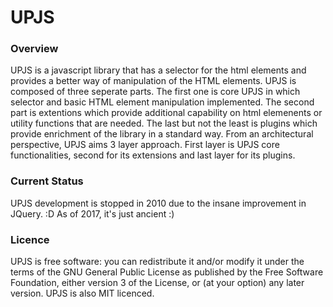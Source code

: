 UPJS
=======
### Overview
UPJS is a javascript library that has a selector for the html elements and provides a better way of manipulation of the HTML elements. UPJS is composed of three seperate parts. The first one is core UPJS in which selector and basic HTML element manipulation implemented. The second part is extentions which provide additional capability on html elemenents or utility functions that are needed. The last but not the least is plugins which provide enrichment of the library in a standard way. From an architectural perspective, UPJS aims 3 layer approach. First layer is UPJS core functionalities, second for its extensions and last layer for its plugins.

### Current Status
UPJS development is stopped in 2010 due to the insane improvement in JQuery. :D As of 2017, it's just ancient :)

### Licence
UPJS is free software: you can redistribute it and/or modify it under the terms of the GNU General Public License as published by the Free Software Foundation, either version 3 of the License, or (at your option) any later version. UPJS is also MIT licenced.
